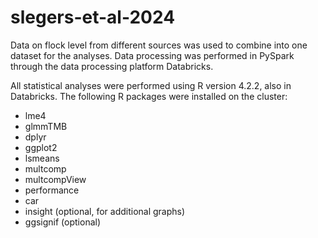 # slegers-et-al-2024

Data on flock level from different sources was used to combine into one dataset for the analyses. Data processing was performed in PySpark through the data processing platform Databricks.

All statistical analyses were performed using R version 4.2.2, also in Databricks. The following R packages were installed on the cluster:
- lme4
- glmmTMB
- dplyr
- ggplot2
- lsmeans
- multcomp
- multcompView
- performance
- car
- insight (optional, for additional graphs)
- ggsignif (optional)
